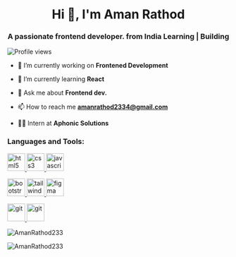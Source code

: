 
<h1 align="center">Hi 👋, I'm Aman Rathod</h1>
<h3 align="center">A passionate frontend developer. from India Learning | Building</h3>

<p align="left">
  <img src="https://komarev.com/ghpvc/?username=amanrathod2334&label=Profile%20views&color=0e75b6&style=flat" alt="Profile views" />
</p>

- 🔭 I’m currently working on **Frontened Development**

- 🌱 I’m currently learning **React**

- 💬 Ask me about **Frontend dev.**

- 📫 How to reach me **amanrathod2334@gmail.com**

- 👨‍💼 Intern at **Aphonic Solutions**

<h3 align="left">Languages and Tools:</h3>
<p align="center">
 <p>
 <a href="https://www.w3.org/html/" target="_blank" rel="noreferrer"> <img src="https://img.shields.io/badge/HTML5-E34F26?style=for-the-badge&logo=html5&logoColor=white" alt="html5" height="40"/> </a> 
  <a href="https://www.w3schools.com/css/" target="_blank" rel="noreferrer"> <img src="https://img.shields.io/badge/CSS3-1572B6?style=for-the-badge&logo=css3&logoColor=white" alt="css3" height="40"/> </a> 
  <a href="https://developer.mozilla.org/en-US/docs/Web/JavaScript" target="_blank" rel="noreferrer"> <img src="https://img.shields.io/badge/JavaScript-323330?style=for-the-badge&logo=javascript&logoColor=F7DF1E" alt="javascript" height="40"/> </a> 
 </p>
  <p>
   <a href="https://getbootstrap.com" target="_blank" rel="noreferrer"> <img src="https://img.shields.io/badge/Bootstrap-563D7C?style=for-the-badge&logo=bootstrap&logoColor=white" alt="bootstrap" height="40"/> </a> 
    <a href="https://tailwindcss.com/" target="_blank" rel="noreferrer"> <img src="https://img.shields.io/badge/Tailwind_CSS-38B2AC?style=for-the-badge&logo=tailwind-css&logoColor=white" alt="tailwind" height="40"/> </a>
  <a href="https://www.figma.com/" target="_blank" rel="noreferrer"> <img src="https://img.shields.io/badge/Figma-F24E1E?style=for-the-badge&logo=figma&logoColor=white" alt="figma" height="40"/> </a> 
  </p>
   <p>
  <a href="https://git-scm.com/" target="_blank" rel="noreferrer"> <img src="https://img.shields.io/badge/GIT-E44C30?style=for-the-badge&logo=git&logoColor=white" alt="git" height="40"/> </a>
<a href="https://react.dev/" target="_blank" rel="noreferrer"> <img src="https://img.shields.io/badge/-ReactJs-61DAFB?logo=react&logoColor=white&style=for-the-badge" alt="git" height="40"/> </a>

  </p>
 </p>

<p align="left">
  <img align="center" src="https://github-readme-stats.vercel.app/api/top-langs?username=AmanRathod233&show_icons=true&locale=en&theme=dark&layout=compact" alt="AmanRathod233" />
</p>

<p align="left">
  <img align="center" src="https://github-readme-streak-stats.herokuapp.com/?user=AmanRathod233&theme=dark" alt="AmanRathod233" />
</p>


